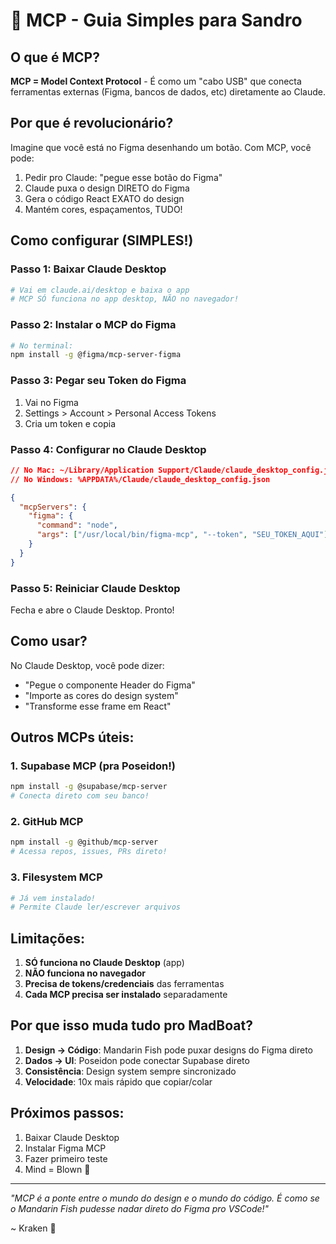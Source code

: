 # 🔌 MCP - Guia Simples para Sandro

## O que é MCP?

**MCP = Model Context Protocol** - É como um "cabo USB" que conecta ferramentas externas (Figma, bancos de dados, etc) diretamente ao Claude.

## Por que é revolucionário?

Imagine que você está no Figma desenhando um botão. Com MCP, você pode:
1. Pedir pro Claude: "pegue esse botão do Figma"
2. Claude puxa o design DIRETO do Figma
3. Gera o código React EXATO do design
4. Mantém cores, espaçamentos, TUDO!

## Como configurar (SIMPLES!)

### Passo 1: Baixar Claude Desktop
```bash
# Vai em claude.ai/desktop e baixa o app
# MCP SÓ funciona no app desktop, NÃO no navegador!
```

### Passo 2: Instalar o MCP do Figma
```bash
# No terminal:
npm install -g @figma/mcp-server-figma
```

### Passo 3: Pegar seu Token do Figma
1. Vai no Figma
2. Settings > Account > Personal Access Tokens
3. Cria um token e copia

### Passo 4: Configurar no Claude Desktop
```json
// No Mac: ~/Library/Application Support/Claude/claude_desktop_config.json
// No Windows: %APPDATA%/Claude/claude_desktop_config.json

{
  "mcpServers": {
    "figma": {
      "command": "node",
      "args": ["/usr/local/bin/figma-mcp", "--token", "SEU_TOKEN_AQUI"]
    }
  }
}
```

### Passo 5: Reiniciar Claude Desktop
Fecha e abre o Claude Desktop. Pronto!

## Como usar?

No Claude Desktop, você pode dizer:
- "Pegue o componente Header do Figma"
- "Importe as cores do design system"
- "Transforme esse frame em React"

## Outros MCPs úteis:

### 1. **Supabase MCP** (pra Poseidon!)
```bash
npm install -g @supabase/mcp-server
# Conecta direto com seu banco!
```

### 2. **GitHub MCP**
```bash
npm install -g @github/mcp-server
# Acessa repos, issues, PRs direto!
```

### 3. **Filesystem MCP**
```bash
# Já vem instalado!
# Permite Claude ler/escrever arquivos
```

## Limitações:

1. **SÓ funciona no Claude Desktop** (app)
2. **NÃO funciona no navegador**
3. **Precisa de tokens/credenciais** das ferramentas
4. **Cada MCP precisa ser instalado** separadamente

## Por que isso muda tudo pro MadBoat?

1. **Design → Código**: Mandarin Fish pode puxar designs do Figma direto
2. **Dados → UI**: Poseidon pode conectar Supabase direto
3. **Consistência**: Design system sempre sincronizado
4. **Velocidade**: 10x mais rápido que copiar/colar

## Próximos passos:

1. Baixar Claude Desktop
2. Instalar Figma MCP
3. Fazer primeiro teste
4. Mind = Blown 🤯

---

*"MCP é a ponte entre o mundo do design e o mundo do código. É como se o Mandarin Fish pudesse nadar direto do Figma pro VSCode!"*

~ Kraken 🐙